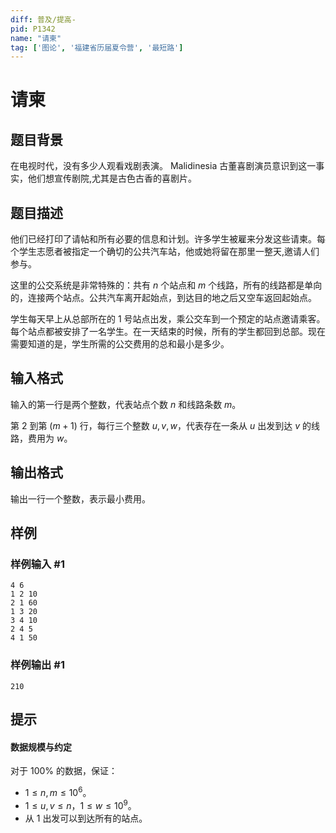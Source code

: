 ```yaml
---
diff: 普及/提高-
pid: P1342
name: "请柬"
tag: ['图论', '福建省历届夏令营', '最短路']
---
```

# 请柬
## 题目背景

在电视时代，没有多少人观看戏剧表演。 Malidinesia 古董喜剧演员意识到这一事实，他们想宣传剧院,尤其是古色古香的喜剧片。
## 题目描述

他们已经打印了请帖和所有必要的信息和计划。许多学生被雇来分发这些请柬。每个学生志愿者被指定一个确切的公共汽车站，他或她将留在那里一整天,邀请人们参与。

这里的公交系统是非常特殊的：共有 $n$ 个站点和 $m$ 个线路，所有的线路都是单向的，连接两个站点。公共汽车离开起始点，到达目的地之后又空车返回起始点。

学生每天早上从总部所在的 $1$ 号站点出发，乘公交车到一个预定的站点邀请乘客。每个站点都被安排了一名学生。在一天结束的时候，所有的学生都回到总部。现在需要知道的是，学生所需的公交费用的总和最小是多少。
## 输入格式

输入的第一行是两个整数，代表站点个数 $n$ 和线路条数 $m$。

第 $2$ 到第 $(m + 1)$ 行，每行三个整数 $u, v, w$，代表存在一条从 $u$ 出发到达 $v$ 的线路，费用为 $w$。
## 输出格式

输出一行一个整数，表示最小费用。



## 样例

### 样例输入 #1
```
4 6
1 2 10
2 1 60
1 3 20
3 4 10
2 4 5
4 1 50
```
### 样例输出 #1
```
210 
```
## 提示

#### 数据规模与约定

对于 $100\%$ 的数据，保证：

- $1 \leq n, m \leq 10^6$。
- $1 \leq u, v \leq n$，$1 \leq w \leq 10^9$。
- 从 $1$ 出发可以到达所有的站点。
